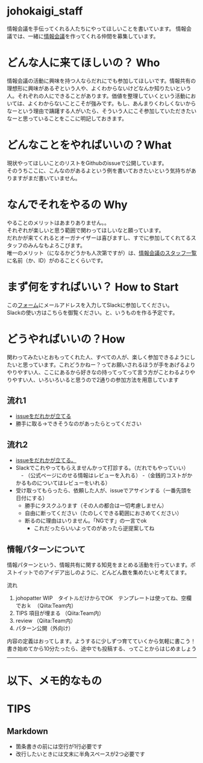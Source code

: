 # johokaigi_staff
情報会議を手伝ってくれる人たちにやってほしいことを書いています。  情報会議では、一緒に[情報会議](http://johokaigi.org/)を作ってくれる仲間を募集しています。

# どんな人に来てほしいの？ Who
情報会議の活動に興味を持つ人ならだれにでも参加してほしいです。情報共有の理想形に興味があるぞという人や、よくわからないけどなんか知りたいという人。それぞれの人にできることがあります。価値を整理していくという活動においては、よくわからないことこそが強みです。もし、あんまりくわしくないからなーという理由で躊躇する人がいたら、そういう人にこそ参加していただきたいなーと思っていることをここに明記しておきます。

# どんなことをやればいいの？What
現状やってほしいことのリストをGithubのissueで公開しています。  
そのうちここに、こんなのがあるよという例を書いておきたいという気持ちがありますがまだ書いていません。  

# なんでそれをやるの Why
やることのメリットはあまりありません。。  
それぞれが楽しいと思う範囲で関わってほしいなと願っています。  
だれかが来てくれるとオーガナイザーは喜びますし、すでに参加してくれてるスタッフのみんなもよろこびます。  
唯一のメリット（になるかどうかも人次第ですが）は、[情報会議のスタッフ一覧](http://johokaigi.org/staff/)に名前（か、ID）がのることくらいです。  

# まず何をすればいい？ How to Start
この[フォーム](https://information-sharing.herokuapp.com/)にメールアドレスを入力してSlackに参加してください。  
Slackの使い方はこちらを御覧ください。と、いうものを作る予定です。  


# どうやればいいの？How
関わってみたいとおもってくれた人、すべての人が、楽しく参加できるようにしたいと思っています。これどうかねー？ってお願いされるほうが手をあげるよりやりやすい人、ここにあるから好きなの持ってってって言う方がことわるよりやりやすい人、いろいろいると思うので2通りの参加方法を用意しています

## 流れ1

- [issueをだれかが立てる](https://github.com/johokaigi/johokaigi_staff/blob/master/issue.md)
- 勝手に取る→できそうなのがあったらとってください

## 流れ2

- [issueをだれかが立てる。](https://github.com/johokaigi/johokaigi_staff/blob/master/issue.md)
- Slackでこれやってもらえませんかって打診する。（だれでもやっていい）
　- （公式ページにのせる情報はレビューを入れる）
 -（金銭的コストがかかるものについてはレビューをいれる）
- 受け取ってもらったら、依頼した人が、issueでアサインする（一番先頭を日付にする）
    - 勝手にタスクふります（その人の都合は一切考慮しません）
    - 自由に断ってください（たのしくできる範囲におさめてください）
    - 断るのに理由はいりません。「NGです」の一言でok
        - これだったらいいよってのがあったら逆提案してね

## 情報パターンについて
情報パターンという、情報共有に関する知見をまとめる活動を行っています。ポストイットでのアイデア出しのように、どんどん数を集めたいと考えてます。

流れ
1. johopatter WIP　タイトルだけからでOK　テンプレートは使ってね、空欄でおｋ　（Qiita:Team内）
2. TIPS 項目が埋まる （Qiita:Team内）
3. review （Qiita:Team内）
4. パターン公開（外向け）

内容の定義はおってします。ようするに少しずつ育てていくから気軽に書こう！
書き始めてから10分たったら、途中でも投稿する、ってことからはじめましょう

---
# 以下、メモ的なもの
# TIPS
## Markdown

- 箇条書きの前には空行が1行必要です
- 改行したいときには文末に半角スペースが2つ必要です
  
